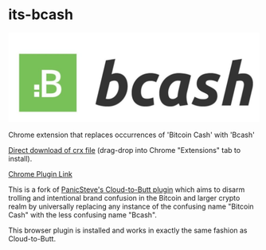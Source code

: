 its-bcash
=============

![](logo.jpg)

Chrome extension that replaces occurrences of 'Bitcoin Cash' with 'Bcash'

[Direct download of crx file](https://github.com/alp-bitcoin/its-bcash/blob/master/ItsBCash.crx?raw=true) (drag-drop into Chrome "Extensions" tab to install).

[Chrome Plugin Link](https://chrome.google.com/webstore/detail/its-bcash/iihpdfeaoihpfkgmbnmoipjmhlnnhlmke)

This is a fork of [PanicSteve's Cloud-to-Butt
plugin](https://github.com/panicsteve/cloud-to-butt) which aims to disarm
trolling and intentional brand confusion in the Bitcoin and larger crypto realm
by universally replacing any instance of the confusing name "Bitcoin Cash" with the less confusing name "Bcash".

This browser plugin is installed and works in exactly the same fashion as Cloud-to-Butt.


